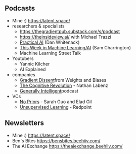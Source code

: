 
## Podcasts

- Mine :) https://latent.space/
- researchers & specialists
	- https://thegradientpub.substack.com/s/podcast
	- https://theinsideview.ai/ with Michael Trazzi
	- [Practical AI](https://changelog.com/practicalai) (Dan Whitenack)
	- [This Week in Machine Learning/AI](https://twimlai.com/podcast/twimlai/) (Sam Charrington)
	- Machine Learning Street Talk
- Youtubers
	- Yannic Kilcher
	- AI Explained
- companies
	- [Gradient Dissent](https://www.youtube.com/playlist?list=PLD80i8An1OEEb1jP0sjEyiLG8ULRXFob_)from Weights and Biases
	- [The Cognitive Revolution](https://www.cognitiverevolution.ai/) - Nathan Labenz
	- [Generally Intelligent](https://generallyintelligent.com/podcast)podcast
- VCs
	- [No Priors](https://linktr.ee/nopriors) - Sarah Guo and Elad Gil
	- [Unsupervised Learning](https://podtail.com/en/podcast/unsupervised-learning/) - Redpoint

## Newsletters

- Mine :) https://latent.space/
- Ben's Bites https://bensbites.beehiiv.com/
- The AI Exchange https://theaiexchange.beehiiv.com/